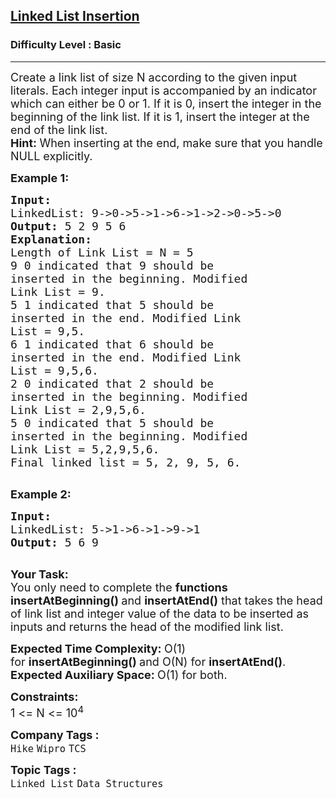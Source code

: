<h2><a href="https://practice.geeksforgeeks.org/problems/linked-list-insertion-1587115620/1?page=1&difficulty[]=-2&difficulty[]=-1&category[]=Linked%20List&sortBy=submissions">Linked List Insertion</a></h2><h3>Difficulty Level : Basic</h3><hr><div class="problems_problem_content__Xm_eO"><p><span style="font-size:18px">Create a link list of size N according to the given input literals. Each integer input is accompanied by an indicator which can either be 0 or 1. If it is 0, insert the integer in the beginning of the link list.&nbsp;If it is 1, insert the integer at the end of the link list.&nbsp;</span><br>
<span style="font-size:18px"><strong>Hint: </strong>When inserting at the end, make sure that you handle NULL explicitly. </span></p>

<p><span style="font-size:18px"><strong>Example 1:</strong></span></p>

<pre><span style="font-size:18px"><strong>Input:
</strong>LinkedList: 9-&gt;0-&gt;5-&gt;1-&gt;6-&gt;1-&gt;2-&gt;0-&gt;5-&gt;0
<strong>Output: </strong>5 2 9 5 6<strong>
Explanation:
</strong>Length of Link List = N = 5
9 0&nbsp;indicated that 9 should be
inserted in the beginning. Modified
Link List = 9.
5 1&nbsp;indicated that 5&nbsp;should be
inserted in the end.&nbsp;Modified Link
List = 9,5.
6 1 indicated that 6&nbsp;should be
inserted in the end.&nbsp;Modified Link
List = 9,5,6.
2 0&nbsp;indicated that 2&nbsp;should be
inserted in the beginning.&nbsp;Modified
Link List = 2,9,5,6.
5 0&nbsp;indicated that 5&nbsp;should be
inserted in the beginning.&nbsp;Modified
Link List = 5,2,9,5,6.&nbsp;
Final linked list =&nbsp;5, 2, 9, 5, 6.<strong>
</strong></span>
</pre>

<p><span style="font-size:18px"><strong>Example 2:</strong></span></p>

<pre><span style="font-size:18px"><strong>Input:
</strong>LinkedList: 5-&gt;1-&gt;6-&gt;1-&gt;9-&gt;1
<strong>Output: </strong>5 6 9<strong>
</strong></span>
</pre>

<p><span style="font-size:18px"><strong>Your Task:</strong><br>
You only need to complete the <strong>functions insertAtBeginning()&nbsp;</strong>and </span><span style="font-size:18px"><strong>insertAtEnd()</strong></span><span style="font-size:18px">&nbsp;that takes the head of link list and integer value of the data to be inserted as inputs and returns the head of the modified link list.&nbsp;</span></p>

<p><span style="font-size:18px"><strong>Expected Time Complexity:&nbsp;</strong>O(1) for&nbsp;<strong>insertAtBeginning()&nbsp;</strong>and O(N) for&nbsp;<strong>insertAtEnd()</strong>.<br>
<strong>Expected Auxiliary Space:&nbsp;</strong>O(1) for both.</span></p>

<p><span style="font-size:18px"><strong>Constraints:</strong><br>
1 &lt;= N &lt;= 10<sup>4</sup></span></p>
</div><p><span style=font-size:18px><strong>Company Tags : </strong><br><code>Hike</code>&nbsp;<code>Wipro</code>&nbsp;<code>TCS</code>&nbsp;<br><p><span style=font-size:18px><strong>Topic Tags : </strong><br><code>Linked List</code>&nbsp;<code>Data Structures</code>&nbsp;